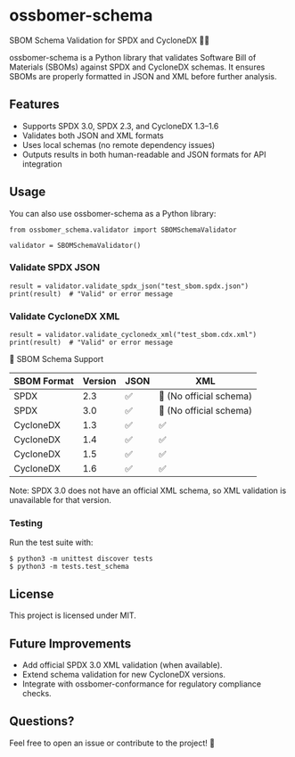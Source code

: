 
# ossbomer-schema

SBOM Schema Validation for SPDX and CycloneDX 📜✅

ossbomer-schema is a Python library that validates Software Bill of Materials (SBOMs) against SPDX and CycloneDX schemas. It ensures SBOMs are properly formatted in JSON and XML before further analysis.

## Features

* Supports SPDX 3.0, SPDX 2.3, and CycloneDX 1.3–1.6
* Validates both JSON and XML formats
* Uses local schemas (no remote dependency issues)
* Outputs results in both human-readable and JSON formats for API integration

## Usage

You can also use ossbomer-schema as a Python library:

```
from ossbomer_schema.validator import SBOMSchemaValidator

validator = SBOMSchemaValidator()
```

### Validate SPDX JSON
```
result = validator.validate_spdx_json("test_sbom.spdx.json")
print(result)  # "Valid" or error message
```

### Validate CycloneDX XML
```
result = validator.validate_cyclonedx_xml("test_sbom.cdx.xml")
print(result)  # "Valid" or error message
```

📂 SBOM Schema Support

| SBOM Format | Version | JSON | XML |
| ----------- | ------- | ---- | --- |
|    SPDX     | 2.3 | ✅   | 🚫 (No official schema) |
|    SPDX     | 3.0 | ✅   | 🚫 (No official schema) |
| CycloneDX   | 1.3 | ✅   | ✅ |
| CycloneDX   | 1.4 | ✅   | ✅ |
| CycloneDX   | 1.5 | ✅   | ✅ |
| CycloneDX   | 1.6 | ✅   | ✅ |

Note: SPDX 3.0 does not have an official XML schema, so XML validation is unavailable for that version.


### Testing

Run the test suite with:
```
$ python3 -m unittest discover tests
$ python3 -m tests.test_schema
```

## License

This project is licensed under MIT.

## Future Improvements

* Add official SPDX 3.0 XML validation (when available).
* Extend schema validation for new CycloneDX versions.
* Integrate with ossbomer-conformance for regulatory compliance checks.

## Questions?

Feel free to open an issue or contribute to the project! 🚀
